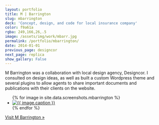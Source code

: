 ```yaml
---
layout: portfolio
title: M | Barrington
slug: mbarrington
deck: 'Concept, design, and code for local insurance company'
color: f9a61a
rgba: 249,166,26,.5
image: /assets/img/work/mbarr.jpg
permalink: /portfolio/mbarrington/
date: 2014-01-01
previous_page: designcor
next_page: replica
show_gallery: False
---
```


M Barrington was a collaboration with local design agency, Designcor. I consulted on design ideas, as well as built a custom Wordpress theme and several plugins to allow agents to share important documents and publications with their clients on the website.

<ul class="list-inline clearfix">
{% for image in site.data.screenshots.mbarrington %}
<li class="col-xs-1">
<a href="{{image.url}}" class="thumbnail lightbox">
  <img class="img-rounded" src="{{image.thumb}}" alt="{{ image.caption }}">
</a>
</li>
{% endfor %}
</ul>

[Visit M Barrington &raquo;](http://mbarrington.com)
